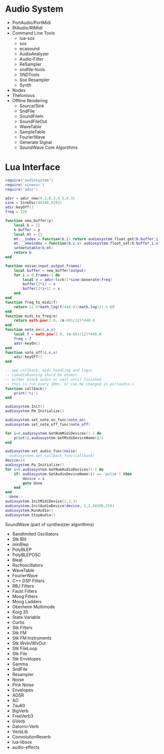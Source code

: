 # Audio System 

   *  PortAudio/PortMidi   
   *  RtAudio/RtMidi
   *  Command Line Tools 
        * lua-sox 
        * sox 
        * ecasound 
        * AudioAnalyzer 
        * Audio-Filter 
        * ReSampler 
        * sndfile-tools 
        * SNDTools 
        * Sox Resampler 
        * Synth
   *  Nodes 
   *  Thelonious
   *  Offline Rendering 
        * Source/Sink
        * SndFile
        * SoundFileIn
        * SoundFileOut
        * WaveTable 
        * SampleTable 
        * FourierWave
        * Generate Signal 
        * SoundWave Core Algorithms 
        
# Lua Interface       
```lua
require('audiosystem')
require('sineosc')
require('adsr')

adsr = adsr_new(0.2,0.3,0.5,0.3)
sine = SineOsc(44100,8192)
adsr:keyOff()
freq = 220

function new_buffer(p)
    local b = {}
    b.buffer = p
    local mt = {} 
    mt.__index = function(b,i) return audiosystem.float_get(b.buffer,i) end
    mt.__newindex = function(b,i,v) audiosystem.float_set(b.buffer,i,v) end 
    setmetatable(b,mt)
    return b
end 

function noise(input,output,frames)        
    local buffer = new_buffer(output)
    for i = 0,frames-1 do        
        local x = adsr:tick()*sine:Generate(freq)
        buffer[2*i] = x
        buffer[2*i+1] = x        
    end        
end 
function freq_to_midi(f)
    return 12.0*math.log(f/440.0)/math.log(2) + 69
end 
function midi_to_freq(m)
    return math.pow(2.0, (m-69)/12)*440.0
end
function note_on(c,n,v)    
    local f = math.pow(2.0, (n-69)/12)*440.0            
    freq = f
    adsr:keyOn()    
end
function note_off(c,n,v)    
    adsr:keyOff()
end

-- app callback, midi handling and logic
-- isAudioRunning shuld be atomic
-- either block audio or wait until finished
-- this is run every 10ms, or can be changed in portaudio.i
function callback()
    print('hi')
end 

audiosystem.Init()
audiosystem.Pm_Initialize()

audiosystem.set_note_on_func(note_on)
audiosystem.set_note_off_func(note_off)

for i=0,audiosystem.GetNumMidiDevices()-1 do 
    print(i,audiosystem.GetMidiDeviceName(i))
end

audiosystem.set_audio_func(noise)
--audiosystem.set_callback_func(callback)
device=14
audiosystem.Pa_Initialize()
for i=0,audiosystem.GetNumAudioDevices()-1 do 
    if( audiosystem.GetAudioDeviceName(i) == 'pulse') then        
        device = i 
        goto done
    end    
end
::done::
audiosystem.InitMidiDevice(1,3,3)
audiosystem.InitAudioDevice(device,-1,2,44100,256)
audiosystem.RunAudio()
audiosystem.StopAudio()
```

SoundWave (part of synthesizer algorithms)
   *  Bandlimited Oscillators 
   *  Stk Blit
   *  minBlep
   *  PolyBLEP 
   *  PolyBLEPOSC 
   *  Bleat 
   *  Rschoscillators 
   *  WaveTable 
   *  FourierWave 
   *  C++ DSP Filters 
   *  RBJ Filters
   *  Faust Filters
   *  Moog Filters 
   *  Moog Ladders 
   *  Oberheim Multimode 
   *  Korg 35 
   *  State Variable 
   *  Curtis 
   *  Stk Filters 
   *  Stk FM 
   *  Stk FM Instruments 
   *  Stk WvIn/WvOut 
   *  Stk FileLoop 
   *  Stk File 
   *  Stk Envelopes 
   *  Gamma 
   *  SndFile 
   *  Resampler 
   *  Noise 
   *  Pink Noise 
   *  Envelopes 
   *  ADSR 
   *  AD 
   *  Tau60 
   *  BigVerb 
   *  FreeVerb3 
   *  GVerb 
   *  Datorro-Verb 
   *  VerbLib 
   *  ConvolutionReverb 
   *  lua-libsox 
   *  audio-effects 


